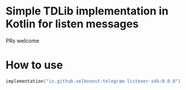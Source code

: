 # Simple TDLib implementation in Kotlin for listen messages

PRs welcome

# How to use
```kotlin
implementation("io.github.velkonost:telegram-listener-sdk:0.0.8")
```
